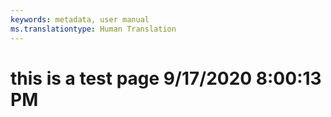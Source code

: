 ```yaml
---
keywords: metadata, user manual
ms.translationtype: Human Translation
---
```

# this is a test page 9/17/2020 8:00:13 PM